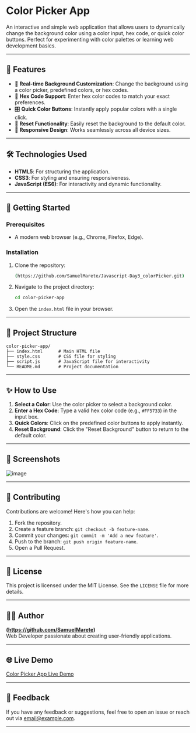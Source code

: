 # Color Picker App

An interactive and simple web application that allows users to dynamically change the background color using a color input, hex code, or quick color buttons. Perfect for experimenting with color palettes or learning web development basics.

---

## 🌟 Features

- 🎨 **Real-time Background Customization**: Change the background using a color picker, predefined colors, or hex codes.
- 🔢 **Hex Code Support**: Enter hex color codes to match your exact preferences.
- 🎛️ **Quick Color Buttons**: Instantly apply popular colors with a single click.
- 🔄 **Reset Functionality**: Easily reset the background to the default color.
- 📱 **Responsive Design**: Works seamlessly across all device sizes.

---

## 🛠️ Technologies Used

- **HTML5**: For structuring the application.
- **CSS3**: For styling and ensuring responsiveness.
- **JavaScript (ES6)**: For interactivity and dynamic functionality.

---

## 🚀 Getting Started

### Prerequisites

- A modern web browser (e.g., Chrome, Firefox, Edge).

### Installation

1. Clone the repository:
   ```bash
   (https://github.com/SamuelMarete/Javascript-Day3_colorPicker.git)
   ```

2. Navigate to the project directory:
   ```bash
   cd color-picker-app
   ```

3. Open the `index.html` file in your browser.

---

## 📂 Project Structure

```
color-picker-app/
├── index.html      # Main HTML file
├── style.css       # CSS file for styling
├── script.js       # JavaScript file for interactivity
└── README.md       # Project documentation
```

---

## ✨ How to Use

1. **Select a Color**: Use the color picker to select a background color.
2. **Enter a Hex Code**: Type a valid hex color code (e.g., `#FF5733`) in the input box.
3. **Quick Colors**: Click on the predefined color buttons to apply instantly.
4. **Reset Background**: Click the "Reset Background" button to return to the default color.

---

## 📸 Screenshots

![image](https://github.com/user-attachments/assets/a6d6b909-64b7-4331-9af1-6912ced09227)


---

## 🤝 Contributing

Contributions are welcome! Here's how you can help:

1. Fork the repository.
2. Create a feature branch: `git checkout -b feature-name`.
3. Commit your changes: `git commit -m 'Add a new feature'`.
4. Push to the branch: `git push origin feature-name`.
5. Open a Pull Request.

---

## 📝 License

This project is licensed under the MIT License. See the `LICENSE` file for more details.

---

## 👩‍💻 Author

**(https://github.com/SamuelMarete)**  
Web Developer passionate about creating user-friendly applications.

---

## 🌐 Live Demo

[Color Picker App Live Demo]([https://your-deployed-site-link.com](https://676fb1fa644e614eb976d118--unrivaled-sopapillas-885bab.netlify.app/))

---

## 💬 Feedback

If you have any feedback or suggestions, feel free to open an issue or reach out via [email@example.com](mailto:email@example.com).

--- 

